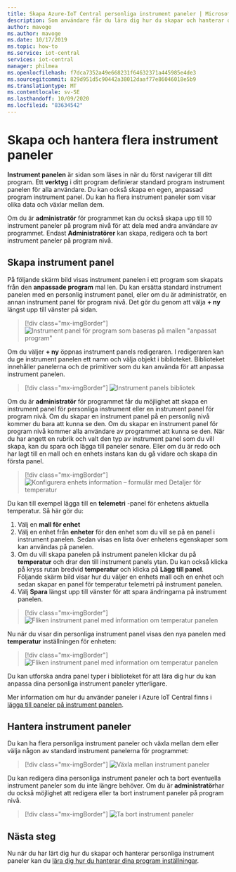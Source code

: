 ```yaml
---
title: Skapa Azure-IoT Central personliga instrument paneler | Microsoft Docs
description: Som användare får du lära dig hur du skapar och hanterar dina personliga instrument paneler.
author: mavoge
ms.author: mavoge
ms.date: 10/17/2019
ms.topic: how-to
ms.service: iot-central
services: iot-central
manager: philmea
ms.openlocfilehash: f7dca7352a49e668231f64632371a445985e4de3
ms.sourcegitcommit: 829d951d5c90442a38012daaf77e86046018e5b9
ms.translationtype: MT
ms.contentlocale: sv-SE
ms.lasthandoff: 10/09/2020
ms.locfileid: "83634542"
---
```

# <a name="create-and-manage-multiple-dashboards"></a>Skapa och hantera flera instrument paneler

**Instrument panelen** är sidan som läses in när du först navigerar till ditt program. Ett **verktyg** i ditt program definierar standard program instrument panelen för alla användare. Du kan också skapa en egen, anpassad program instrument panel. Du kan ha flera instrument paneler som visar olika data och växlar mellan dem.

Om du är **administratör** för programmet kan du också skapa upp till 10 instrument paneler på program nivå för att dela med andra användare av programmet. Endast **Administratörer** kan skapa, redigera och ta bort instrument paneler på program nivå.  

## <a name="create-dashboard"></a>Skapa instrument panel

På följande skärm bild visas instrument panelen i ett program som skapats från den **anpassade program** mal len. Du kan ersätta standard instrument panelen med en personlig instrument panel, eller om du är administratör, en annan instrument panel för program nivå. Det gör du genom att välja **+ ny** längst upp till vänster på sidan.

> [!div class="mx-imgBorder"]
> ![Instrument panel för program som baseras på mallen "anpassat program"](media/howto-create-personal-dashboards/dashboard-custom-app.png)

Om du väljer **+ ny** öppnas instrument panels redigeraren. I redigeraren kan du ge instrument panelen ett namn och välja objekt i biblioteket. Biblioteket innehåller panelerna och de primitiver som du kan använda för att anpassa instrument panelen.

> [!div class="mx-imgBorder"]
> ![Instrument panels bibliotek](media/howto-create-personal-dashboards/dashboard-library.png)

Om du är **administratör** för programmet får du möjlighet att skapa en instrument panel för personliga instrument eller en instrument panel för program nivå. Om du skapar en instrument panel på en personlig nivå kommer du bara att kunna se den. Om du skapar en instrument panel för program nivå kommer alla användare av programmet att kunna se den. När du har angett en rubrik och valt den typ av instrument panel som du vill skapa, kan du spara och lägga till paneler senare. Eller om du är redo och har lagt till en mall och en enhets instans kan du gå vidare och skapa din första panel.  

> [!div class="mx-imgBorder"]
> ![Konfigurera enhets information – formulär med Detaljer för temperatur](media/howto-create-personal-dashboards/device-details.png)

Du kan till exempel lägga till en **telemetri** -panel för enhetens aktuella temperatur. Så här gör du:

1. Välj en **mall för enhet**
1. Välj en enhet från **enheter** för den enhet som du vill se på en panel i instrument panelen. Sedan visas en lista över enhetens egenskaper som kan användas på panelen.
1. Om du vill skapa panelen på instrument panelen klickar du på **temperatur** och drar den till instrument panels ytan. Du kan också klicka på kryss rutan bredvid **temperatur** och klicka på **Lägg till panel**. Följande skärm bild visar hur du väljer en enhets mall och en enhet och sedan skapar en panel för temperatur telemetri på instrument panelen.
1. Välj **Spara** längst upp till vänster för att spara ändringarna på instrument panelen.

> [!div class="mx-imgBorder"]
> ![Fliken instrument panel med information om temperatur panelen](media/howto-create-personal-dashboards/temperature-tile-edit.png)

Nu när du visar din personliga instrument panel visas den nya panelen med **temperatur** inställningen för enheten:

> [!div class="mx-imgBorder"]
> ![Fliken instrument panel med information om temperatur panelen](media/howto-create-personal-dashboards/temperature-tile-complete.png)

Du kan utforska andra panel typer i biblioteket för att lära dig hur du kan anpassa dina personliga instrument paneler ytterligare.

Mer information om hur du använder paneler i Azure IoT Central finns i [lägga till paneler på instrument panelen](howto-add-tiles-to-your-dashboard.md).

## <a name="manage-dashboards"></a>Hantera instrument paneler

Du kan ha flera personliga instrument paneler och växla mellan dem eller välja någon av standard instrument panelerna för programmet:

> [!div class="mx-imgBorder"]
> ![Växla mellan instrument paneler](media/howto-create-personal-dashboards/switch-dashboards.png)

Du kan redigera dina personliga instrument paneler och ta bort eventuella instrument paneler som du inte längre behöver. Om du är **administratör**har du också möjlighet att redigera eller ta bort instrument paneler på program nivå.

> [!div class="mx-imgBorder"]
> ![Ta bort instrument paneler](media/howto-create-personal-dashboards/delete-dashboards.png)

## <a name="next-steps"></a>Nästa steg

Nu när du har lärt dig hur du skapar och hanterar personliga instrument paneler kan du [lära dig hur du hanterar dina program inställningar](howto-manage-preferences.md).
